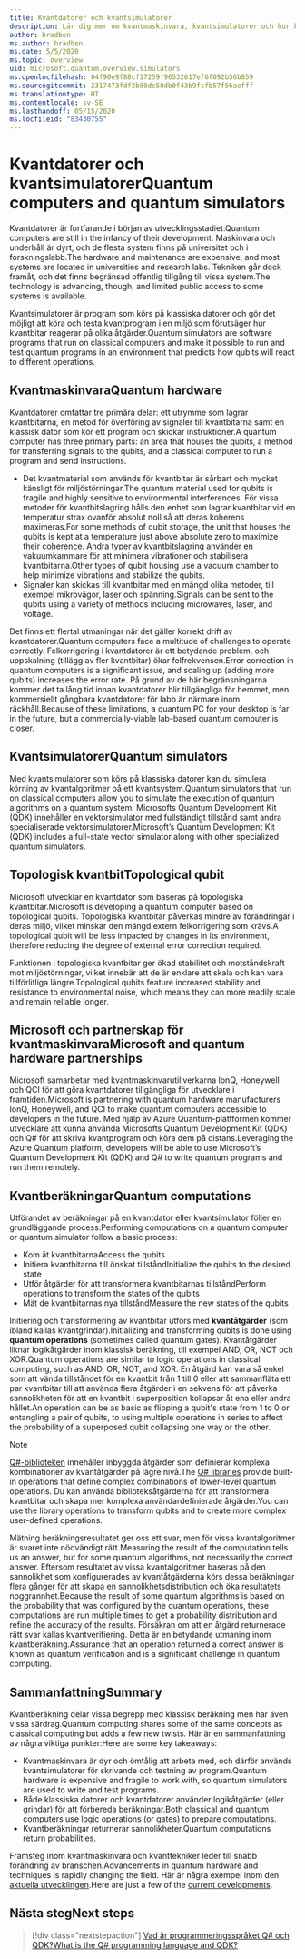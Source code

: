 ```yaml
---
title: Kvantdatorer och kvantsimulatorer
description: Lär dig mer om kvantmaskinvara, kvantsimulatorer och hur kvantåtgärder fungerar.
author: bradben
ms.author: bradben
ms.date: 5/5/2020
ms.topic: overview
uid: microsoft.quantum.overview.simulators
ms.openlocfilehash: 04f90e9f88cf17259f96532617ef6f092b56b859
ms.sourcegitcommit: 2317473fdf2b80de58db0f43b9fcfb57f56aefff
ms.translationtype: HT
ms.contentlocale: sv-SE
ms.lasthandoff: 05/15/2020
ms.locfileid: "83430755"
---
```

# <a name="quantum-computers-and-quantum-simulators"></a><span data-ttu-id="eab6a-103">Kvantdatorer och kvantsimulatorer</span><span class="sxs-lookup"><span data-stu-id="eab6a-103">Quantum computers and quantum simulators</span></span>

<span data-ttu-id="eab6a-104">Kvantdatorer är fortfarande i början av utvecklingsstadiet.</span><span class="sxs-lookup"><span data-stu-id="eab6a-104">Quantum computers are still in the infancy of their development.</span></span> <span data-ttu-id="eab6a-105">Maskinvara och underhåll är dyrt, och de flesta system finns på universitet och i forskningslabb.</span><span class="sxs-lookup"><span data-stu-id="eab6a-105">The hardware and maintenance are expensive, and most systems are located in universities and research labs.</span></span> <span data-ttu-id="eab6a-106">Tekniken går dock framåt, och det finns begränsad offentlig tillgång till vissa system.</span><span class="sxs-lookup"><span data-stu-id="eab6a-106">The technology is advancing, though, and limited public access to some systems is available.</span></span>

<span data-ttu-id="eab6a-107">Kvantsimulatorer är program som körs på klassiska datorer och gör det möjligt att köra och testa kvantprogram i en miljö som förutsäger hur kvantbitar reagerar på olika åtgärder.</span><span class="sxs-lookup"><span data-stu-id="eab6a-107">Quantum simulators are software programs that run on classical computers and make it possible to run and test quantum programs in an environment that predicts how qubits will react to different operations.</span></span>

## <a name="quantum-hardware"></a><span data-ttu-id="eab6a-108">Kvantmaskinvara</span><span class="sxs-lookup"><span data-stu-id="eab6a-108">Quantum hardware</span></span>

<span data-ttu-id="eab6a-109">Kvantdatorer omfattar tre primära delar: ett utrymme som lagrar kvantbitarna, en metod för överföring av signaler till kvantbitarna samt en klassisk dator som kör ett program och skickar instruktioner.</span><span class="sxs-lookup"><span data-stu-id="eab6a-109">A quantum computer has three primary parts: an area that houses the qubits, a method for transferring signals to the qubits, and a classical computer to run a program and send instructions.</span></span>

- <span data-ttu-id="eab6a-110">Det kvantmaterial som används för kvantbitar är sårbart och mycket känsligt för miljöstörningar.</span><span class="sxs-lookup"><span data-stu-id="eab6a-110">The quantum material used for qubits is fragile and highly sensitive to environmental interferences.</span></span> <span data-ttu-id="eab6a-111">För vissa metoder för kvantbitslagring hålls den enhet som lagrar kvantbitar vid en temperatur strax ovanför absolut noll så att deras koherens maximeras.</span><span class="sxs-lookup"><span data-stu-id="eab6a-111">For some methods of qubit storage, the unit that houses the qubits is kept at a temperature just above absolute zero to maximize their coherence.</span></span> <span data-ttu-id="eab6a-112">Andra typer av kvantbitslagring använder en vakuumkammare för att minimera vibrationer och stabilisera kvantbitarna.</span><span class="sxs-lookup"><span data-stu-id="eab6a-112">Other types of qubit housing use a vacuum chamber to help minimize vibrations and stabilize the qubits.</span></span>  
- <span data-ttu-id="eab6a-113">Signaler kan skickas till kvantbitar med en mängd olika metoder, till exempel mikrovågor, laser och spänning.</span><span class="sxs-lookup"><span data-stu-id="eab6a-113">Signals can be sent to the qubits using a variety of methods including microwaves, laser, and voltage.</span></span>

<span data-ttu-id="eab6a-114">Det finns ett flertal utmaningar när det gäller korrekt drift av kvantdatorer.</span><span class="sxs-lookup"><span data-stu-id="eab6a-114">Quantum computers face a multitude of challenges to operate correctly.</span></span> <span data-ttu-id="eab6a-115">Felkorrigering i kvantdatorer är ett betydande problem, och uppskalning (tillägg av fler kvantbitar) ökar felfrekvensen.</span><span class="sxs-lookup"><span data-stu-id="eab6a-115">Error correction in quantum computers is a significant issue, and scaling up (adding more qubits) increases the error rate.</span></span> <span data-ttu-id="eab6a-116">På grund av de här begränsningarna kommer det ta lång tid innan kvantdatorer blir tillgängliga för hemmet, men kommersiellt gångbara kvantdatorer för labb är närmare inom räckhåll.</span><span class="sxs-lookup"><span data-stu-id="eab6a-116">Because of these limitations, a quantum PC for your desktop is far in the future, but a commercially-viable lab-based quantum computer is closer.</span></span>

## <a name="quantum-simulators"></a><span data-ttu-id="eab6a-117">Kvantsimulatorer</span><span class="sxs-lookup"><span data-stu-id="eab6a-117">Quantum simulators</span></span>

<span data-ttu-id="eab6a-118">Med kvantsimulatorer som körs på klassiska datorer kan du simulera körning av kvantalgoritmer på ett kvantsystem.</span><span class="sxs-lookup"><span data-stu-id="eab6a-118">Quantum simulators that run on classical computers allow you to simulate the execution of quantum algorithms on a quantum system.</span></span>  <span data-ttu-id="eab6a-119">Microsofts Quantum Development Kit (QDK) innehåller en vektorsimulator med fullständigt tillstånd samt andra specialiserade vektorsimulatorer.</span><span class="sxs-lookup"><span data-stu-id="eab6a-119">Microsoft’s Quantum Development Kit (QDK) includes a full-state vector simulator along with other specialized quantum simulators.</span></span>

## <a name="topological-qubit"></a><span data-ttu-id="eab6a-120">Topologisk kvantbit</span><span class="sxs-lookup"><span data-stu-id="eab6a-120">Topological qubit</span></span>

<span data-ttu-id="eab6a-121">Microsoft utvecklar en kvantdator som baseras på topologiska kvantbitar.</span><span class="sxs-lookup"><span data-stu-id="eab6a-121">Microsoft is developing a quantum computer based on topological qubits.</span></span> <span data-ttu-id="eab6a-122">Topologiska kvantbitar påverkas mindre av förändringar i deras miljö, vilket minskar den mängd extern felkorrigering som krävs.</span><span class="sxs-lookup"><span data-stu-id="eab6a-122">A topological qubit will be less impacted by changes in its environment, therefore reducing the degree of external error correction required.</span></span>

<span data-ttu-id="eab6a-123">Funktionen i topologiska kvantbitar ger ökad stabilitet och motståndskraft mot miljöstörningar, vilket innebär att de är enklare att skala och kan vara tillförlitliga längre.</span><span class="sxs-lookup"><span data-stu-id="eab6a-123">Topological qubits feature increased stability and resistance to environmental noise, which means they can more readily scale and remain reliable longer.</span></span>

## <a name="microsoft-and-quantum-hardware-partnerships"></a><span data-ttu-id="eab6a-124">Microsoft och partnerskap för kvantmaskinvara</span><span class="sxs-lookup"><span data-stu-id="eab6a-124">Microsoft and quantum hardware partnerships</span></span>

<span data-ttu-id="eab6a-125">Microsoft samarbetar med kvantmaskinvarutillverkarna IonQ, Honeywell och QCI för att göra kvantdatorer tillgängliga för utvecklare i framtiden.</span><span class="sxs-lookup"><span data-stu-id="eab6a-125">Microsoft is partnering with quantum hardware manufacturers IonQ, Honeywell, and QCI to make quantum computers accessible to developers in the future.</span></span> <span data-ttu-id="eab6a-126">Med hjälp av Azure Quantum-plattformen kommer utvecklare att kunna använda Microsofts Quantum Development Kit (QDK) och Q# för att skriva kvantprogram och köra dem på distans.</span><span class="sxs-lookup"><span data-stu-id="eab6a-126">Leveraging the Azure Quantum platform, developers will be able to use Microsoft’s Quantum Development Kit (QDK) and Q# to write quantum programs and run them remotely.</span></span>

## <a name="quantum-computations"></a><span data-ttu-id="eab6a-127">Kvantberäkningar</span><span class="sxs-lookup"><span data-stu-id="eab6a-127">Quantum computations</span></span>

<span data-ttu-id="eab6a-128">Utförandet av beräkningar på en kvantdator eller kvantsimulator följer en grundläggande process:</span><span class="sxs-lookup"><span data-stu-id="eab6a-128">Performing computations on a quantum computer or quantum simulator follow a basic process:</span></span>

- <span data-ttu-id="eab6a-129">Kom åt kvantbitarna</span><span class="sxs-lookup"><span data-stu-id="eab6a-129">Access the qubits</span></span>
- <span data-ttu-id="eab6a-130">Initiera kvantbitarna till önskat tillstånd</span><span class="sxs-lookup"><span data-stu-id="eab6a-130">Initialize the qubits to the desired state</span></span>
- <span data-ttu-id="eab6a-131">Utför åtgärder för att transformera kvantbitarnas tillstånd</span><span class="sxs-lookup"><span data-stu-id="eab6a-131">Perform operations to transform the states of the qubits</span></span>
- <span data-ttu-id="eab6a-132">Mät de kvantbitarnas nya tillstånd</span><span class="sxs-lookup"><span data-stu-id="eab6a-132">Measure the new states of the qubits</span></span>

<span data-ttu-id="eab6a-133">Initiering och transformering av kvantbitar utförs med **kvantåtgärder** (som ibland kallas kvantgrindar).</span><span class="sxs-lookup"><span data-stu-id="eab6a-133">Initializing and transforming qubits is done using **quantum operations** (sometimes called quantum gates).</span></span> <span data-ttu-id="eab6a-134">Kvantåtgärder liknar logikåtgärder inom klassisk beräkning, till exempel AND, OR, NOT och XOR.</span><span class="sxs-lookup"><span data-stu-id="eab6a-134">Quantum operations are similar to logic operations in classical computing, such as AND, OR, NOT, and XOR.</span></span> <span data-ttu-id="eab6a-135">En åtgärd kan vara så enkel som att vända tillståndet för en kvantbit från 1 till 0 eller att sammanfläta ett par kvantbitar till att använda flera åtgärder i en sekvens för att påverka sannolikheten för att en kvantbit i superposition kollapsar åt ena eller andra hållet.</span><span class="sxs-lookup"><span data-stu-id="eab6a-135">An operation can be as basic as flipping a qubit's state from 1 to 0 or entangling a pair of qubits, to using multiple operations in series to affect the probability of a superposed qubit collapsing one way or the other.</span></span>

> [!NOTE] 
> <span data-ttu-id="eab6a-136">[Q#-biblioteken](xref:microsoft.quantum.libraries) innehåller inbyggda åtgärder som definierar komplexa kombinationer av kvantåtgärder på lägre nivå.</span><span class="sxs-lookup"><span data-stu-id="eab6a-136">The [Q# libraries](xref:microsoft.quantum.libraries) provide built-in operations that define complex combinations of lower-level quantum operations.</span></span> <span data-ttu-id="eab6a-137">Du kan använda biblioteksåtgärderna för att transformera kvantbitar och skapa mer komplexa användardefinierade åtgärder.</span><span class="sxs-lookup"><span data-stu-id="eab6a-137">You can use the library operations to transform qubits and to create more complex user-defined operations.</span></span>  

<span data-ttu-id="eab6a-138">Mätning beräkningsresultatet ger oss ett svar, men för vissa kvantalgoritmer är svaret inte nödvändigt rätt.</span><span class="sxs-lookup"><span data-stu-id="eab6a-138">Measuring the result of the computation tells us an answer, but for some quantum algorithms, not necessarily the correct answer.</span></span> <span data-ttu-id="eab6a-139">Eftersom resultatet av vissa kvantalgoritmer baseras på den sannolikhet som konfigurerades av kvantåtgärderna körs dessa beräkningar flera gånger för att skapa en sannolikhetsdistribution och öka resultatets noggrannhet.</span><span class="sxs-lookup"><span data-stu-id="eab6a-139">Because the result of some quantum algorithms is based on the probability that was configured by the quantum operations, these computations are run multiple times to get a probability distribution and refine the accuracy of the results.</span></span>  <span data-ttu-id="eab6a-140">Försäkran om att en åtgärd returnerade rätt svar kallas kvantverifiering. Detta är en betydande utmaning inom kvantberäkning.</span><span class="sxs-lookup"><span data-stu-id="eab6a-140">Assurance that an operation returned a correct answer is known as quantum verification and is a significant challenge in quantum computing.</span></span>

## <a name="summary"></a><span data-ttu-id="eab6a-141">Sammanfattning</span><span class="sxs-lookup"><span data-stu-id="eab6a-141">Summary</span></span>

<span data-ttu-id="eab6a-142">Kvantberäkning delar vissa begrepp med klassisk beräkning men har även vissa särdrag.</span><span class="sxs-lookup"><span data-stu-id="eab6a-142">Quantum computing shares some of the same concepts as classical computing but adds a few new twists.</span></span> <span data-ttu-id="eab6a-143">Här är en sammanfattning av några viktiga punkter:</span><span class="sxs-lookup"><span data-stu-id="eab6a-143">Here are some key takeaways:</span></span>

- <span data-ttu-id="eab6a-144">Kvantmaskinvara är dyr och ömtålig att arbeta med, och därför används kvantsimulatorer för skrivande och testning av program.</span><span class="sxs-lookup"><span data-stu-id="eab6a-144">Quantum hardware is expensive and fragile to work with, so quantum simulators are used to write and test programs.</span></span>
- <span data-ttu-id="eab6a-145">Både klassiska datorer och kvantdatorer använder logikåtgärder (eller grindar) för att förbereda beräkningar.</span><span class="sxs-lookup"><span data-stu-id="eab6a-145">Both classical and quantum computers use logic operations (or gates) to prepare computations.</span></span>
- <span data-ttu-id="eab6a-146">Kvantberäkningar returnerar sannolikheter.</span><span class="sxs-lookup"><span data-stu-id="eab6a-146">Quantum computations return probabilities.</span></span>

<span data-ttu-id="eab6a-147">Framsteg inom kvantmaskinvara och kvanttekniker leder till snabb förändring av branschen.</span><span class="sxs-lookup"><span data-stu-id="eab6a-147">Advancements in quantum hardware and techniques is rapidly changing the field.</span></span> <span data-ttu-id="eab6a-148">Här är några exempel inom den [aktuella utvecklingen](https://phys.org/search/?search=quantum+computer&s=0).</span><span class="sxs-lookup"><span data-stu-id="eab6a-148">Here are just a few of the [current developments](https://phys.org/search/?search=quantum+computer&s=0).</span></span>

## <a name="next-steps"></a><span data-ttu-id="eab6a-149">Nästa steg</span><span class="sxs-lookup"><span data-stu-id="eab6a-149">Next steps</span></span>

> [!div class="nextstepaction"]
> [<span data-ttu-id="eab6a-150">Vad är programmeringsspråket Q# och QDK?</span><span class="sxs-lookup"><span data-stu-id="eab6a-150">What is the Q# programming language and QDK?</span></span>](xref:microsoft.quantum.overview.q-sharp)